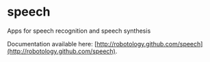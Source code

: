 speech
======

Apps for speech recognition and speech synthesis 

Documentation available here: [http://robotology.github.com/speech](http://robotology.github.com/speech).
